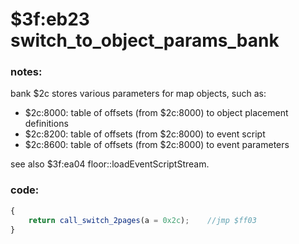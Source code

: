 ﻿
# $3f:eb23 switch_to_object_params_bank


### notes:
bank $2c stores various parameters for map objects, such as:
-	$2c:8000:	table of offsets (from $2c:8000) to object placement definitions
-	$2c:8200:	table of offsets (from $2c:8000) to event script 
-	$2c:8600:	table of offsets (from $2c:8000) to event parameters
	
see also $3f:ea04 floor::loadEventScriptStream.

### code:
```js
{
	return call_switch_2pages(a = 0x2c);	//jmp $ff03
}
```




